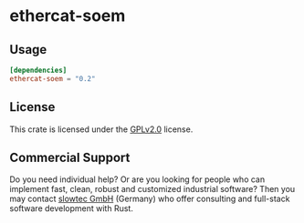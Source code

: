 # ethercat-soem

## Usage

```toml
[dependencies]
ethercat-soem = "0.2"
```

## License

This crate is licensed under the
[GPLv2.0](https://opensource.org/licenses/GPL-2.0)
license.

## Commercial Support

Do you need individual help?
Or are you looking for people who can implement fast, clean, robust and customized industrial software?
Then you may contact [slowtec GmbH](https://slowtec.de) (Germany)
who offer consulting and full-stack software development with Rust.
